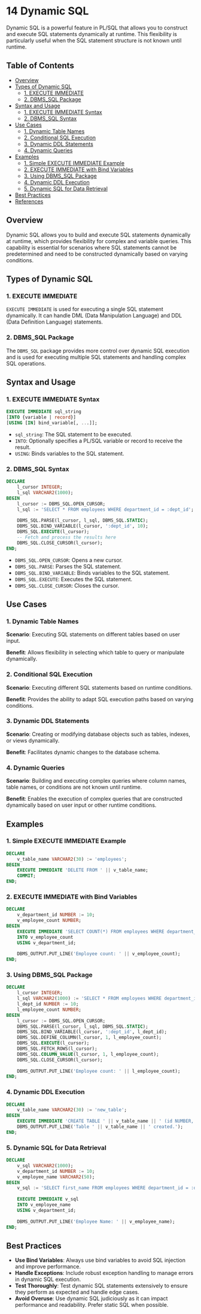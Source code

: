 # 14 Dynamic SQL

Dynamic SQL is a powerful feature in PL/SQL that allows you to construct and execute SQL statements dynamically at runtime. This flexibility is particularly useful when the SQL statement structure is not known until runtime.

## Table of Contents

- [Overview](#overview)
- [Types of Dynamic SQL](#types-of-dynamic-sql)
  - [1. EXECUTE IMMEDIATE](#1-execute-immediate)
  - [2. DBMS_SQL Package](#2-dbms_sql-package)
- [Syntax and Usage](#syntax-and-usage)
  - [1. EXECUTE IMMEDIATE Syntax](#1-execute-immediate-syntax)
  - [2. DBMS_SQL Syntax](#2-dbms_sql-syntax)
- [Use Cases](#use-cases)
  - [1. Dynamic Table Names](#1-dynamic-table-names)
  - [2. Conditional SQL Execution](#2-conditional-sql-execution)
  - [3. Dynamic DDL Statements](#3-dynamic-ddl-statements)
  - [4. Dynamic Queries](#4-dynamic-queries)
- [Examples](#examples)
  - [1. Simple EXECUTE IMMEDIATE Example](#1-simple-execute-immediate-example)
  - [2. EXECUTE IMMEDIATE with Bind Variables](#2-execute-immediate-with-bind-variables)
  - [3. Using DBMS_SQL Package](#3-using-dbms_sql-package)
  - [4. Dynamic DDL Execution](#4-dynamic-ddl-execution)
  - [5. Dynamic SQL for Data Retrieval](#5-dynamic-sql-for-data-retrieval)
- [Best Practices](#best-practices)
- [References](#references)

## Overview

Dynamic SQL allows you to build and execute SQL statements dynamically at runtime, which provides flexibility for complex and variable queries. This capability is essential for scenarios where SQL statements cannot be predetermined and need to be constructed dynamically based on varying conditions.

## Types of Dynamic SQL

### 1. EXECUTE IMMEDIATE

`EXECUTE IMMEDIATE` is used for executing a single SQL statement dynamically. It can handle DML (Data Manipulation Language) and DDL (Data Definition Language) statements.

### 2. DBMS_SQL Package

The `DBMS_SQL` package provides more control over dynamic SQL execution and is used for executing multiple SQL statements and handling complex SQL operations.

## Syntax and Usage

### 1. EXECUTE IMMEDIATE Syntax

```sql
EXECUTE IMMEDIATE sql_string
[INTO {variable | record}]
[USING [IN] bind_variable[, ...]];
```

- `sql_string`: The SQL statement to be executed.
- `INTO`: Optionally specifies a PL/SQL variable or record to receive the result.
- `USING`: Binds variables to the SQL statement.

### 2. DBMS_SQL Syntax

```sql
DECLARE
    l_cursor INTEGER;
    l_sql VARCHAR2(1000);
BEGIN
    l_cursor := DBMS_SQL.OPEN_CURSOR;
    l_sql := 'SELECT * FROM employees WHERE department_id = :dept_id';
    
    DBMS_SQL.PARSE(l_cursor, l_sql, DBMS_SQL.STATIC);
    DBMS_SQL.BIND_VARIABLE(l_cursor, ':dept_id', 10);
    DBMS_SQL.EXECUTE(l_cursor);
    -- Fetch and process the results here
    DBMS_SQL.CLOSE_CURSOR(l_cursor);
END;
```

- `DBMS_SQL.OPEN_CURSOR`: Opens a new cursor.
- `DBMS_SQL.PARSE`: Parses the SQL statement.
- `DBMS_SQL.BIND_VARIABLE`: Binds variables to the SQL statement.
- `DBMS_SQL.EXECUTE`: Executes the SQL statement.
- `DBMS_SQL.CLOSE_CURSOR`: Closes the cursor.

## Use Cases

### 1. Dynamic Table Names

**Scenario**: Executing SQL statements on different tables based on user input.

**Benefit**: Allows flexibility in selecting which table to query or manipulate dynamically.

### 2. Conditional SQL Execution

**Scenario**: Executing different SQL statements based on runtime conditions.

**Benefit**: Provides the ability to adapt SQL execution paths based on varying conditions.

### 3. Dynamic DDL Statements

**Scenario**: Creating or modifying database objects such as tables, indexes, or views dynamically.

**Benefit**: Facilitates dynamic changes to the database schema.

### 4. Dynamic Queries

**Scenario**: Building and executing complex queries where column names, table names, or conditions are not known until runtime.

**Benefit**: Enables the execution of complex queries that are constructed dynamically based on user input or other runtime conditions.

## Examples

### 1. Simple EXECUTE IMMEDIATE Example

```sql
DECLARE
    v_table_name VARCHAR2(30) := 'employees';
BEGIN
    EXECUTE IMMEDIATE 'DELETE FROM ' || v_table_name;
    COMMIT;
END;
```

### 2. EXECUTE IMMEDIATE with Bind Variables

```sql
DECLARE
    v_department_id NUMBER := 10;
    v_employee_count NUMBER;
BEGIN
    EXECUTE IMMEDIATE 'SELECT COUNT(*) FROM employees WHERE department_id = :dept_id'
    INTO v_employee_count
    USING v_department_id;
    
    DBMS_OUTPUT.PUT_LINE('Employee count: ' || v_employee_count);
END;
```

### 3. Using DBMS_SQL Package

```sql
DECLARE
    l_cursor INTEGER;
    l_sql VARCHAR2(1000) := 'SELECT * FROM employees WHERE department_id = :dept_id';
    l_dept_id NUMBER := 10;
    l_employee_count NUMBER;
BEGIN
    l_cursor := DBMS_SQL.OPEN_CURSOR;
    DBMS_SQL.PARSE(l_cursor, l_sql, DBMS_SQL.STATIC);
    DBMS_SQL.BIND_VARIABLE(l_cursor, ':dept_id', l_dept_id);
    DBMS_SQL.DEFINE_COLUMN(l_cursor, 1, l_employee_count);
    DBMS_SQL.EXECUTE(l_cursor);
    DBMS_SQL.FETCH_ROWS(l_cursor);
    DBMS_SQL.COLUMN_VALUE(l_cursor, 1, l_employee_count);
    DBMS_SQL.CLOSE_CURSOR(l_cursor);
    
    DBMS_OUTPUT.PUT_LINE('Employee count: ' || l_employee_count);
END;
```

### 4. Dynamic DDL Execution

```sql
DECLARE
    v_table_name VARCHAR2(30) := 'new_table';
BEGIN
    EXECUTE IMMEDIATE 'CREATE TABLE ' || v_table_name || ' (id NUMBER, name VARCHAR2(50))';
    DBMS_OUTPUT.PUT_LINE('Table ' || v_table_name || ' created.');
END;
```

### 5. Dynamic SQL for Data Retrieval

```sql
DECLARE
    v_sql VARCHAR2(1000);
    v_department_id NUMBER := 10;
    v_employee_name VARCHAR2(50);
BEGIN
    v_sql := 'SELECT first_name FROM employees WHERE department_id = :dept_id';
    
    EXECUTE IMMEDIATE v_sql
    INTO v_employee_name
    USING v_department_id;
    
    DBMS_OUTPUT.PUT_LINE('Employee Name: ' || v_employee_name);
END;
```

## Best Practices

- **Use Bind Variables**: Always use bind variables to avoid SQL injection and improve performance.
- **Handle Exceptions**: Include robust exception handling to manage errors in dynamic SQL execution.
- **Test Thoroughly**: Test dynamic SQL statements extensively to ensure they perform as expected and handle edge cases.
- **Avoid Overuse**: Use dynamic SQL judiciously as it can impact performance and readability. Prefer static SQL when possible.

